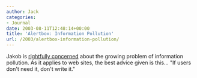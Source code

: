 ```yaml
---
author: Jack
categories:
- Journal
date: 2003-08-11T12:48:14+00:00
title: 'Alertbox: Information Pollution'
url: /2003/alertbox-information-pollution/
---
```


Jakob is [rightfully concerned][1] about the growing problem of information pollution. As it applies to web sites, the best advice given is this&#8230; "If users don't need it, don't write it."

 [1]: http://www.useit.com/alertbox/20030811.html "Information Pollution(Alertbox)"